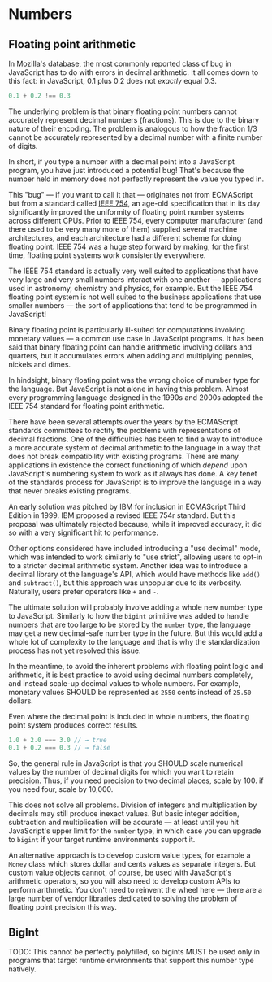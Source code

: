 # Numbers

## Floating point arithmetic

In Mozilla's database, the most commonly reported class of bug in JavaScript has to do with errors in decimal arithmetic. It all comes down to this fact: in JavaScript, 0.1 plus 0.2 does not _exactly_ equal 0.3.

```js
0.1 + 0.2 !== 0.3
```

The underlying problem is that binary floating point numbers cannot accurately represent decimal numbers (fractions). This is due to the binary nature of their encoding. The problem is analogous to how the fraction 1/3 cannot be accurately represented by a decimal number with a finite number of digits.

In short, if you type a number with a decimal point into a JavaScript program, you have just introduced a potential bug! That's because the number held in memory does not perfectly represent the value you typed in.

This "bug" — if you want to call it that — originates not from ECMAScript but from a standard called [IEEE 754](//en.wikipedia.org/wiki/IEEE_754), an age-old specification that in its day significantly improved the uniformity of floating point number systems across different CPUs. Prior to IEEE 754, every computer manufacturer (and there used to be very many more of them) supplied several machine architectures, and each architecture had a different scheme for doing floating point. IEEE 754 was a huge step forward by making, for the first time, floating point systems work consistently everywhere.

The IEEE 754 standard is actually very well suited to applications that have very large and very small numbers interact with one another — applications used in astronomy, chemistry and physics, for example. But the IEEE 754 floating point system is not well suited to the business applications that use smaller numbers — the sort of applications that tend to be programmed in JavaScript!

Binary floating point is particularly ill-suited for computations involving monetary values — a common use case in JavaScript programs. It has been said that binary floating point can handle arithmetic involving dollars and quarters, but it accumulates errors when adding and multiplying pennies, nickels and dimes.

In hindsight, binary floating point was the wrong choice of number type for the language. But JavaScript is not alone in having this problem. Almost every programming language designed in the 1990s and 2000s adopted the IEEE 754 standard for floating point arithmetic.

There have been several attempts over the years by the ECMAScript standards committees to rectify the problems with representations of decimal fractions. One of the difficulties has been to find a way to introduce a more accurate system of decimal arithmetic to the language in a way that does not break compatibility with existing programs. There are many applications in existence the correct functioning of which _depend_ upon JavaScript's numbering system to work as it always has done. A key tenet of the standards process for JavaScript is to improve the language in a way that never breaks existing programs.

An early solution was pitched by IBM for inclusion in ECMAScript Third Edition in 1999. IBM proposed a revised IEEE 754r standard. But this proposal was ultimately rejected because, while it improved accuracy, it did so with a very significant hit to performance.

Other options considered have included introducing a "use decimal" mode, which was intended to work similarly to "use strict", allowing users to opt-in to a stricter decimal arithmetic system. Another idea was to introduce a decimal library ot the language's API, which would have methods like `add()` and `subtract()`, but this approach was unpopular due to its verbosity. Naturally, users prefer operators like `+` and `-`.

The ultimate solution will probably involve adding a whole new number type to JavaScript. Similarly to how the `bigint` primitive was added to handle numbers that are too large to be stored by the `number` type, the language may get a new decimal-safe number type in the future. But this would add a whole lot of complexity to the language and that is why the standardization process has not yet resolved this issue.

In the meantime, to avoid the inherent problems with floating point logic and arithmetic, it is best practice to avoid using decimal numbers completely, and instead scale-up decimal values to whole numbers. For example, monetary values SHOULD be represented as `2550` cents instead of `25.50` dollars.

Even where the decimal point is included in whole numbers, the floating point system produces correct results.

```js
1.0 + 2.0 === 3.0 // → true
0.1 + 0.2 === 0.3 // → false
```

So, the general rule in JavaScript is that you SHOULD scale numerical values by the number of decimal digits for which you want to retain precision. Thus, if you need precision to two decimal places, scale by 100. if you need four, scale by 10,000.

This does not solve all problems. Division of integers and multiplication by decimals may still produce inexact values. But basic integer addition, subtraction and multiplication will be accurate — at least until you hit JavaScript's upper limit for the `number` type, in which case you can upgrade to `bigint` if your target runtime environments support it.

An alternative approach is to develop custom value types, for example a `Money` class which stores dollar and cents values as separate integers. But custom value objects cannot, of course, be used with JavaScript's arithmetic operators, so you will also need to develop custom APIs to perform arithmetic. You don't need to reinvent the wheel here — there are a large number of vendor libraries dedicated to solving the problem of floating point precision this way.

## BigInt

TODO: This cannot be perfectly polyfilled, so bigints MUST be used only in programs that target runtime environments that support this number type natively.
